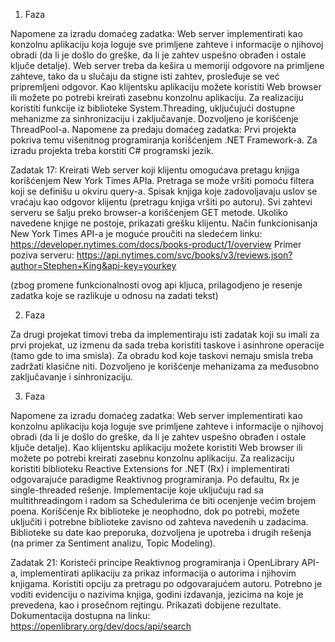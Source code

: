 1. Faza
   
Napomene za izradu domaćeg zadatka:
Web server implementirati kao konzolnu aplikaciju koja loguje sve primljene zahteve i informacije o
njihovoj obradi (da li je došlo do greške, da li je zahtev uspešno obrađen i ostale ključe detalje).
Web server treba da kešira u memoriji odgovore na primljene zahteve, tako da u slučaju da stigne
isti zahtev, prosleđuje se već pripremljeni odgovor. Kao klijentsku aplikaciju možete koristiti Web
browser ili možete po potrebi kreirati zasebnu konzolnu aplikaciju. Za realizaciju koristiti funkcije
iz biblioteke System.Threading, uključujući dostupne mehanizme za sinhronizaciju i zaključavanje.
Dozvoljeno je korišćenje ThreadPool-a.
Napomene za predaju domaćeg zadatka:
Prvi projekta pokriva temu višenitnog programiranja korišćenjem .NET Framework-a. Za izradu
projekta treba korstiti C# programski jezik.

Zadatak 17:
Kreirati Web server koji klijentu omogućava pretagu knjiga korišćenjem New York Times APIa. 
Pretraga se može vršiti pomoću filtera koji se definišu u okviru query-a. Spisak knjiga koje
zadovoljavaju uslov se vraćaju kao odgovor klijentu (pretragu knjiga vršiti po autoru). Svi zahtevi
serveru se šalju preko browser-a korišćenjem GET metode. Ukoliko navedene knjige ne postoje,
prikazati grešku klijentu.
Način funkcionisanja New York Times API-a je moguće proučiti na sledećem linku:
https://developer.nytimes.com/docs/books-product/1/overview
Primer poziva serveru:
https://api.nytimes.com/svc/books/v3/reviews.json?author=Stephen+King&api-key=yourkey

(zbog promene funkcionalnosti ovog api kljuca, prilagodjeno je resenje zadatka koje se razlikuje u odnosu na zadati tekst)


2. Faza
   
Za drugi projekat timovi treba da implementiraju isti zadatak koji su imali za prvi projekat,
uz izmenu da sada treba koristiti taskove i asinhrone operacije (tamo gde to ima smisla).
Za obradu kod koje taskovi nemaju smisla treba zadržati klasične niti.
Dozvoljeno je korišćenje mehanizama za međusobno zaključavanje i sinhronizaciju.

3. Faza

Napomene za izradu domaćeg zadatka:
Web server implementirati kao konzolnu aplikaciju koja loguje sve primljene zahteve i informacije
o njihovoj obradi (da li je došlo do greške, da li je zahtev uspešno obrađen i ostale ključe detalje).
Kao klijentsku aplikaciju možete koristiti Web browser ili možete po potrebi kreirati zasebnu
konzolnu aplikaciju.
Za realizaciju koristiti biblioteku Reactive Extensions for .NET (Rx) i implementirati
odgovarajuće paradigme Reaktivnog programiranja. Po defaultu, Rx je single-threaded rešenje.
Implementacije koje uključuju rad sa multithreadingom i radom sa Schedulerima će biti ocenjenje
većim brojem poena. Korišćenje Rx biblioteke je neophodno, dok po potrebi, možete uključiti i
potrebne biblioteke zavisno od zahteva navedenih u zadacima. Biblioteke su date kao preporuka,
dozvoljena je upotreba i drugih rešenja (na primer za Sentiment analizu, Topic Modeling).

Zadatak 21:
Koristeći principe Reaktivnog programiranja i OpenLibrary API-a, implementirati aplikaciju za
prikaz informacija o autorima i njihovim knjigama. Koristiti opciju za pretragu po odgovarajućem
autoru. Potrebno je voditi evidenciju o nazivima knjiga, godini izdavanja, jezicima na koje je
prevedena, kao i prosečnom rejtingu. Prikazati dobijene rezultate.
Dokumentacija dostupna na linku: https://openlibrary.org/dev/docs/api/search
